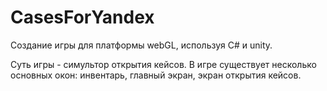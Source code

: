 # CasesForYandex

Создание игры для платформы webGL, используя C# и unity.

Суть игры - симультор открытия кейсов. В игре существует несколько основных окон: инвентарь, главный экран,  экран открытия кейсов.
